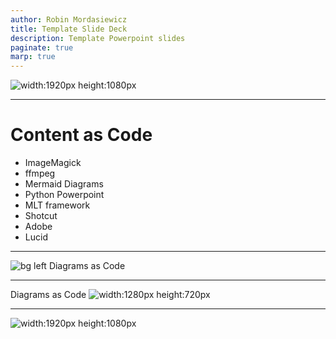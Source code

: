 ```yaml
---
author: Robin Mordasiewicz
title: Template Slide Deck
description: Template Powerpoint slides
paginate: true
marp: true
---
```


<!-- _class: intro -->

![width:1920px height:1080px](index.png)

---

# **Content as Code**

- ImageMagick
- ffmpeg
- Mermaid Diagrams
- Python Powerpoint
- MLT framework
- Shotcut
- Adobe
- Lucid

---

![bg left](diagram1.png) Diagrams as Code

---

Diagrams as Code ![width:1280px height:720px](diagram2.png)

---

<!-- _class: intro -->

![width:1920px height:1080px](outro.png)

